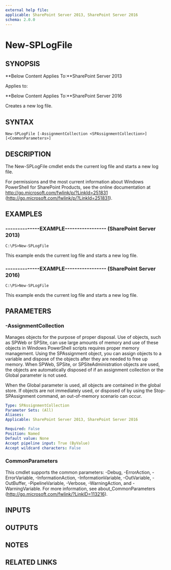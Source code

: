 ```yaml
---
external help file: 
applicable: SharePoint Server 2013, SharePoint Server 2016
schema: 2.0.0
---
```


# New-SPLogFile

## SYNOPSIS
**Below Content Applies To:**SharePoint Server 2013

Applies to:

**Below Content Applies To:**SharePoint Server 2016

Creates a new log file.



## SYNTAX

```
New-SPLogFile [-AssignmentCollection <SPAssignmentCollection>] [<CommonParameters>]
```

## DESCRIPTION
The New-SPLogFile cmdlet ends the current log file and starts a new log file.

For permissions and the most current information about Windows PowerShell for SharePoint Products, see the online documentation at http://go.microsoft.com/fwlink/p/?LinkId=251831 (http://go.microsoft.com/fwlink/p/?LinkId=251831).

## EXAMPLES

### --------------EXAMPLE----------------- (SharePoint Server 2013)
```
C:\PS>New-SPLogFile
```

This example ends the current log file and starts a new log file.

### --------------EXAMPLE----------------- (SharePoint Server 2016)
```
C:\PS>New-SPLogFile
```

This example ends the current log file and starts a new log file.

## PARAMETERS

### -AssignmentCollection
Manages objects for the purpose of proper disposal.
Use of objects, such as SPWeb or SPSite, can use large amounts of memory and use of these objects in Windows PowerShell scripts requires proper memory management.
Using the SPAssignment object, you can assign objects to a variable and dispose of the objects after they are needed to free up memory.
When SPWeb, SPSite, or SPSiteAdministration objects are used, the objects are automatically disposed of if an assignment collection or the Global parameter is not used.

When the Global parameter is used, all objects are contained in the global store.
If objects are not immediately used, or disposed of by using the Stop-SPAssignment command, an out-of-memory scenario can occur.

```yaml
Type: SPAssignmentCollection
Parameter Sets: (All)
Aliases: 
Applicable: SharePoint Server 2013, SharePoint Server 2016

Required: False
Position: Named
Default value: None
Accept pipeline input: True (ByValue)
Accept wildcard characters: False
```

### CommonParameters
This cmdlet supports the common parameters: -Debug, -ErrorAction, -ErrorVariable, -InformationAction, -InformationVariable, -OutVariable, -OutBuffer, -PipelineVariable, -Verbose, -WarningAction, and -WarningVariable. For more information, see about_CommonParameters (http://go.microsoft.com/fwlink/?LinkID=113216).

## INPUTS

## OUTPUTS

## NOTES

## RELATED LINKS

